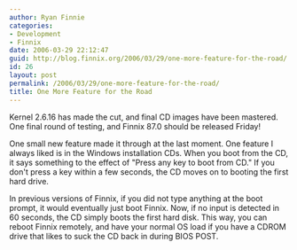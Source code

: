 ```yaml
---
author: Ryan Finnie
categories:
- Development
- Finnix
date: 2006-03-29 22:12:47
guid: http://blog.finnix.org/2006/03/29/one-more-feature-for-the-road/
id: 26
layout: post
permalink: /2006/03/29/one-more-feature-for-the-road/
title: One More Feature for the Road
---
```

Kernel 2.6.16 has made the cut, and final CD images have been mastered. One final round of testing, and Finnix 87.0 should be released Friday!

One small new feature made it through at the last moment. One feature I always liked is in the Windows installation CDs. When you boot from the CD, it says something to the effect of "Press any key to boot from CD." If you don't press a key within a few seconds, the CD moves on to booting the first hard drive.

In previous versions of Finnix, if you did not type anything at the boot prompt, it would eventually just boot Finnix. Now, if no input is detected in 60 seconds, the CD simply boots the first hard disk. This way, you can reboot Finnix remotely, and have your normal OS load if you have a CDROM drive that likes to suck the CD back in during BIOS POST.

